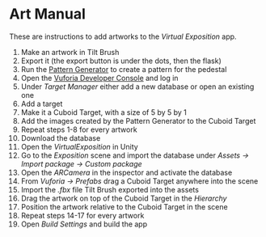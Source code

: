 # Art Manual

These are instructions to add artworks to the *Virtual Exposition* app.

1. Make an artwork in Tilt Brush
2. Export it (the export button is under the dots, then the flask)
3. Run the [Pattern Generator](PatternGenerator) to create a pattern for the pedestal
4. Open the [Vuforia Developer Console](http://developer.vuforia.com) and log in
5. Under *Target Manager* either add a new database or open an existing one
6. Add a target
7. Make it a Cuboid Target, with a size of 5 by 5 by 1
8. Add the images created by the Pattern Generator to the Cuboid Target
9. Repeat steps 1-8 for every artwork
10. Download the database
11. Open the *VirtualExposition* in Unity
12. Go to the *Exposition* scene and import the database under *Assets -> Import package -> Custom package*
13. Open the *ARCamera* in the inspector and activate the database
14. From *Vuforia -> Prefabs* drag a Cuboid Target anywhere into the scene
15. Import the *.fbx* file Tilt Brush exported into the assets
16. Drag the artwork on top of the Cuboid Target in the *Hierarchy*
17. Position the artwork relative to the Cuboid Target in the scene
18. Repeat steps 14-17 for every artwork
19. Open *Build Settings* and build the app
